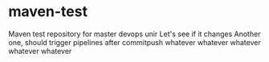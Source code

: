 # maven-test
Maven test repository for master devops unir
Let's see if it changes
Another one, should trigger pipelines after commitpush
whatever
whatever
whatever
whatever
whatever
